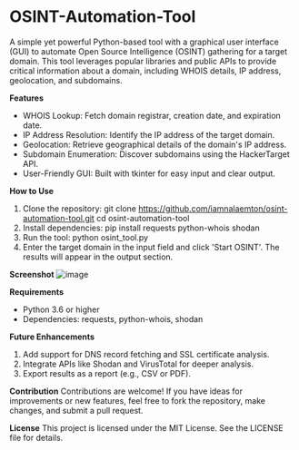 # OSINT-Automation-Tool
A simple yet powerful Python-based tool with a graphical user interface (GUI) to automate Open Source Intelligence (OSINT) gathering for a target domain. This tool leverages popular libraries and public APIs to provide critical information about a domain, including WHOIS details, IP address, geolocation, and subdomains.

**Features**
* WHOIS Lookup: Fetch domain registrar, creation date, and expiration date.
* IP Address Resolution: Identify the IP address of the target domain.
* Geolocation: Retrieve geographical details of the domain's IP address.
* Subdomain Enumeration: Discover subdomains using the HackerTarget API.
* User-Friendly GUI: Built with tkinter for easy input and clear output.

**How to Use**
1. Clone the repository:
   git clone https://github.com/iamnalaemton/osint-automation-tool.git
   cd osint-automation-tool
2. Install dependencies:
   pip install requests python-whois shodan
3. Run the tool:
   python osint_tool.py
4. Enter the target domain in the input field and click 'Start OSINT'. The results will appear in the output section.

**Screenshot**
![image](https://github.com/user-attachments/assets/6a355d64-af91-4786-a166-86cac671fbd4)

**Requirements**
* Python 3.6 or higher
* Dependencies: requests, python-whois, shodan

**Future Enhancements**
1. Add support for DNS record fetching and SSL certificate analysis.
2. Integrate APIs like Shodan and VirusTotal for deeper analysis.
3. Export results as a report (e.g., CSV or PDF).

**Contribution**
Contributions are welcome! If you have ideas for improvements or new features, feel free to fork the repository, make changes, and submit a pull request.

**License**
This project is licensed under the MIT License. See the LICENSE file for details.

